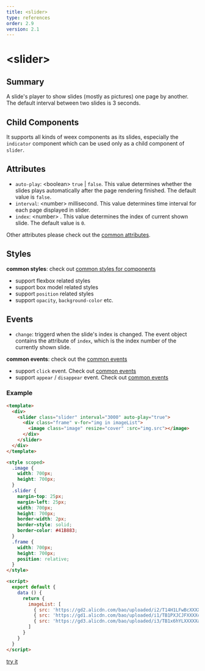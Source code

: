 ```yaml
---
title: <slider>
type: references
order: 2.9
version: 2.1
---
```


# &lt;slider&gt;

## Summary

A slide's player to show slides (mostly as pictures) one page by another. The default interval between two slides is 3 seconds.

## Child Components

It supports all kinds of weex components as its slides, especially the `indicator` component which can be used only as a child component of `slider`.

## Attributes

- `auto-play`: &lt;boolean&gt; `true` | `false`. This value determines whether the slides plays automatically after the page rendering finished. The default value is `false`.
- `interval`: &lt;number&gt; millisecond. This value determines time interval for each page displayed in slider.
- `index`: &lt;number&gt; . This value determines the  index of current shown slide. The default value is `0`.

Other attributes please check out the [common attributes](../references/common-attrs.html).

## Styles

**common styles**: check out [common styles for components](../references/common-style.html)

- support flexbox related styles
- support box model related styles
- support ``position`` related styles
- support ``opacity``, ``background-color`` etc.

## Events

- `change`: triggerd when the slide's index is changed. The event object contains the attribute of `index`, which is the index number of the currently shown slide.

**common events**: check out the [common events](../references/common-event.html)

- support `click` event. Check out [common events](../references/common-event.html)
- support `appear` / `disappear` event. Check out [common events](../references/common-event.html)

### Example

```html
<template>
  <div>
    <slider class="slider" interval="3000" auto-play="true">
      <div class="frame" v-for="img in imageList">
        <image class="image" resize="cover" :src="img.src"></image>
      </div>
    </slider>
  </div>
</template>

<style scoped>
  .image {
    width: 700px;
    height: 700px;
  }
  .slider {
    margin-top: 25px;
    margin-left: 25px;
    width: 700px;
    height: 700px;
    border-width: 2px;
    border-style: solid;
    border-color: #41B883;
  }
  .frame {
    width: 700px;
    height: 700px;
    position: relative;
  }
</style>

<script>
  export default {
    data () {
      return {
        imageList: [
          { src: 'https://gd2.alicdn.com/bao/uploaded/i2/T14H1LFwBcXXXXXXXX_!!0-item_pic.jpg'},
          { src: 'https://gd1.alicdn.com/bao/uploaded/i1/TB1PXJCJFXXXXciXFXXXXXXXXXX_!!0-item_pic.jpg'},
          { src: 'https://gd3.alicdn.com/bao/uploaded/i3/TB1x6hYLXXXXXazXVXXXXXXXXXX_!!0-item_pic.jpg'}
        ]
      }
    }
  }
</script>
```

[try it](../../examples/slider.html)